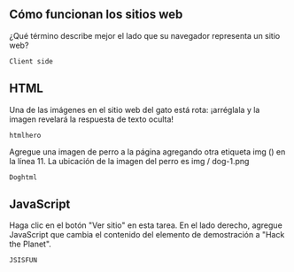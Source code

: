 ##  Cómo funcionan los sitios web

¿Qué término describe mejor el lado que su navegador representa un sitio web?

    Client side

## HTML

Una de las imágenes en el sitio web del gato está rota: ¡arréglala y la imagen revelará la respuesta de texto oculta!

    htmlhero

Agregue una imagen de perro a la página agregando otra etiqueta img (<img>) en la línea 11. La ubicación de la imagen 
del perro es img / dog-1.png
    
    Doghtml

## JavaScript

Haga clic en el botón "Ver sitio" en esta tarea. En el lado derecho, agregue JavaScript que cambia el contenido del 
elemento de demostración a "Hack the Planet".

    JSISFUN



